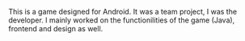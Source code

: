 This is a game designed for Android. It was a team project, I was the developer.
I mainly worked on the functionilities of the game (Java), frontend and design as well.
